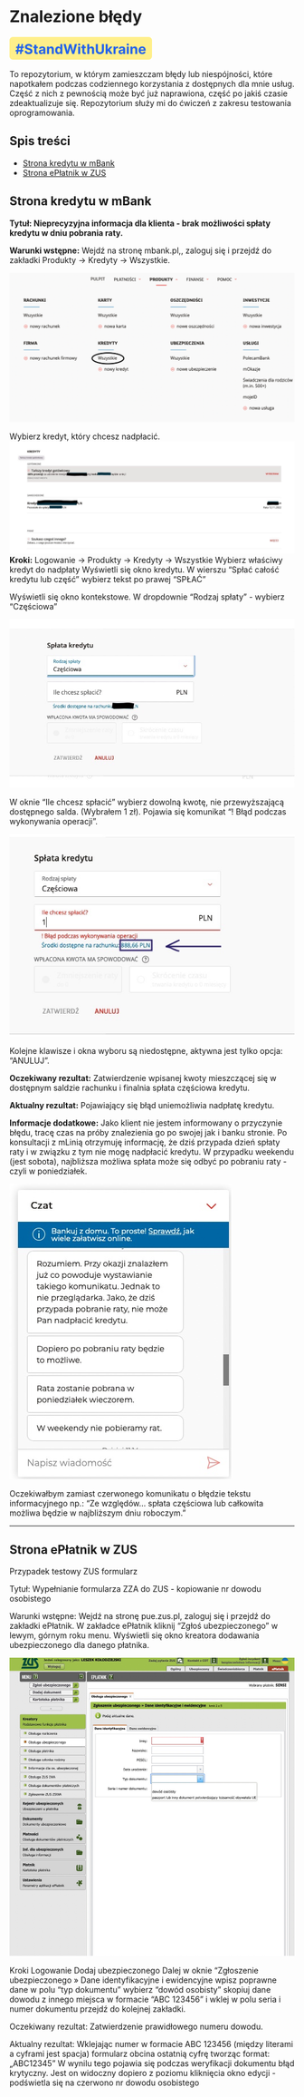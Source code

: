 # Znalezione błędy
[![Stand With Ukraine](https://raw.githubusercontent.com/vshymanskyy/StandWithUkraine/main/badges/StandWithUkraine.svg)](https://stand-with-ukraine.pp.ua)

To repozytorium, w którym zamieszczam błędy lub niespójności, które napotkałem podczas codziennego korzystania z dostępnych dla mnie usług. Część z nich z pewnością może być już naprawiona, część po jakiś czasie zdeaktualizuje się. 
Repozytorium służy mi do ćwiczeń z zakresu testowania oprogramowania.

## Spis treści
- [Strona kredytu w mBank](#strona-kredytu-w-mbank)
- [Strona ePłatnik w ZUS](#strona-epłatnik-w-zus)

## Strona kredytu w mBank

**Tytuł: Nieprecyzyjna informacja dla klienta - brak możliwości spłaty kredytu w dniu pobrania raty.**

**Warunki wstępne:**
Wejdź na stronę mbank.pl,, zaloguj się i przejdź do zakładki Produkty -> Kredyty -> Wszystkie.


![widok ogólny](zdjecia/Bank_01.png) <br>

Wybierz kredyt, który chcesz nadpłacić.  
![widok ogólny](zdjecia/Bank_02.jpg)
**Kroki:**
Logowanie -> Produkty -> Kredyty -> Wszystkie
Wybierz właściwy kredyt do nadpłaty
Wyświetli się okno kredytu.
W wierszu “Spłać całość kredytu lub część” wybierz tekst po prawej “SPŁAĆ”

Wyświetli się okno kontekstowe. W dropdownie “Rodzaj spłaty” - wybierz “Częściowa” 


![spłata](zdjecia/Bank_04.jpg)

W oknie “Ile chcesz spłacić” wybierz dowolną kwotę, nie przewyższającą dostępnego salda. (Wybrałem 1 zł).
Pojawia się komunikat “! Błąd podczas wykonywania operacji”. 

![spłata](zdjecia/Bank_05.jpg)

Kolejne klawisze i okna wyboru są niedostępne, aktywna jest tylko opcja: “ANULUJ”.

**Oczekiwany rezultat:**
Zatwierdzenie wpisanej kwoty mieszczącej się w dostępnym saldzie rachunku i finalnia spłata częściowa kredytu.

**Aktualny rezultat:**
Pojawiający się błąd uniemożliwia nadpłatę kredytu. 

**Informacje dodatkowe:**
Jako klient nie jestem informowany o przyczynie błędu, tracę czas na próby znalezienia go po swojej jak i banku stronie. Po konsultacji z mLinią otrzymuję informację, że dziś przypada dzień spłaty raty i w związku z tym nie mogę nadpłacić kredytu. W przypadku weekendu (jest sobota), najbliższa możliwa spłata może się odbyć po pobraniu raty - czyli w poniedziałek. 

![mlinia info](zdjecia/Bank_07.jpg)

Oczekiwałbym zamiast czerwonego komunikatu o błędzie tekstu informacyjnego np.: 
“Ze względów… spłata częściowa lub całkowita możliwa będzie w najbliższym dniu roboczym.”

---
## Strona ePłatnik w ZUS
Przypadek testowy ZUS formularz

Tytuł: Wypełnianie formularza ZZA do ZUS - kopiowanie nr dowodu osobistego	

Warunki wstępne:
Wejdź na stronę pue.zus.pl, zaloguj się i przejdź do zakładki ePłatnik. W zakładce ePłatnik kliknij “Zgłoś ubezpieczonego” w lewym, górnym roku menu. Wyświetli się okno kreatora dodawania ubezpieczonego dla danego płatnika.

![mlinia info](zdjecia/ZUS_1.jpg)

Kroki
Logowanie
Dodaj ubezpieczonego
Dalej
w oknie “Zgłoszenie ubezpieczonego » Dane identyfikacyjne i ewidencyjne wpisz poprawne dane
w polu “typ dokumentu” wybierz “dowód osobisty”
skopiuj dane dowodu z innego miejsca w formacie “ABC 123456” i wklej w polu seria i numer dokumentu 
przejdź do kolejnej zakładki.



Oczekiwany rezultat:
Zatwierdzenie prawidłowego numeru dowodu.


Aktualny rezultat:
Wklejając numer w formacie ABC 123456 (między literami a cyframi jest spacja) formularz obcina ostatnią cyfrę tworząc format: „ABC12345”
W wynilu tego pojawia się podczas weryfikacji dokumentu błąd krytyczny. Jest on widoczny dopiero z poziomu kliknięcia okno edycji - podświetla się na czerwono nr dowodu osobistego

